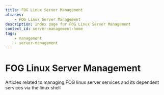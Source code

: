 ```yaml
---
title: FOG Linux Server Management
aliases:
    - FOG Linux Server Management
description: index page for FOG Linux Server Management
context_id: server-management-home
tags:
    - management
    - server-management
---
```


# FOG Linux Server Management

Articles related to managing FOG linux server services and its dependent services via the linux shell